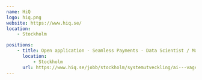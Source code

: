 ```yaml
---
name: HiQ
logo: hiq.png
website: https://www.hiq.se/
location:
    - Stockholm

positions:
    - title: Open application - Seamless Payments - Data Scientist / Machine Learning Engineers
      location:
          - Stockholm
      url: https://www.hiq.se/jobb/stockholm/systemutveckling/ai---vagen-mot-seamless-payments/
---
```

